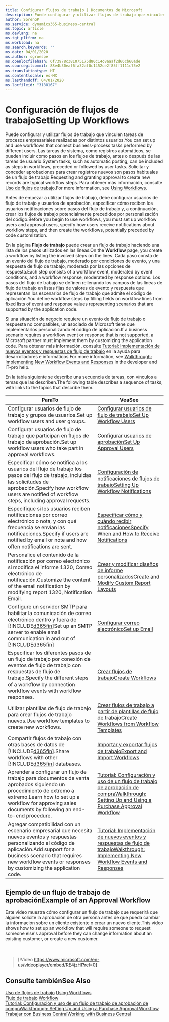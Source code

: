 ```yaml
---
title: Configurar flujos de trabajo | Documentos de Microsoft
description: Puede configurar y utilizar flujos de trabajo que vinculen tareas de procesos empresariales realizadas por distintos usuarios. Las tareas de sistema, como registros automáticos, se pueden incluir como pasos en los flujos de trabajo, antes o después de las tareas de usuario. Solicitar y conceder aprobaciones para crear registros nuevos son pasos habituales de un flujo de trabajo.
author: SorenGP
ms.service: dynamics365-business-central
ms.topic: article
ms.devlang: na
ms.tgt_pltfrm: na
ms.workload: na
ms.search.keywords: ''
ms.date: 04/01/2020
ms.author: sgroespe
ms.openlocfilehash: 6f73978c381075175d80c14c8aaaf2d66cb60ade
ms.sourcegitcommit: 88e4b30eaf6fa32af0c1452ce2f85ff1111c75e2
ms.translationtype: HT
ms.contentlocale: es-MX
ms.lasthandoff: 04/01/2020
ms.locfileid: "3188167"
---
```

# <a name="setting-up-workflows"></a><span data-ttu-id="03f03-105">Configuración de flujos de trabajo</span><span class="sxs-lookup"><span data-stu-id="03f03-105">Setting Up Workflows</span></span>
<span data-ttu-id="03f03-106">Puede configurar y utilizar flujos de trabajo que vinculen tareas de procesos empresariales realizadas por distintos usuarios.</span><span class="sxs-lookup"><span data-stu-id="03f03-106">You can set up and use workflows that connect business-process tasks performed by different users.</span></span> <span data-ttu-id="03f03-107">Las tareas de sistema, como registros automáticos, se pueden incluir como pasos en los flujos de trabajo, antes o después de las tareas de usuario.</span><span class="sxs-lookup"><span data-stu-id="03f03-107">System tasks, such as automatic posting, can be included as steps in workflows, preceded or followed by user tasks.</span></span> <span data-ttu-id="03f03-108">Solicitar y conceder aprobaciones para crear registros nuevos son pasos habituales de un flujo de trabajo.</span><span class="sxs-lookup"><span data-stu-id="03f03-108">Requesting and granting approval to create new records are typical workflow steps.</span></span> <span data-ttu-id="03f03-109">Para obtener más información, consulte [Uso de flujos de trabajo](across-use-workflows.md).</span><span class="sxs-lookup"><span data-stu-id="03f03-109">For more information, see [Using Workflows](across-use-workflows.md).</span></span>  

 <span data-ttu-id="03f03-110">Antes de empezar a utilizar flujos de trabajo, debe configurar usuarios de flujo de trabajo y usuarios de aprobación, especificar cómo reciben los usuarios notificaciones sobre pasos del flujo de trabajo y, a continuación, crear los flujos de trabajo potencialmente precedidos por personalización del código.</span><span class="sxs-lookup"><span data-stu-id="03f03-110">Before you begin to use workflows, you must set up workflow users and approval users, specify how users receive notifications about workflow steps, and then create the workflows, potentially preceded by code customization.</span></span>  

 <span data-ttu-id="03f03-111">En la página **Flujo de trabajo** puede crear un flujo de trabajo haciendo una lista de los pasos utilizados en las líneas.</span><span class="sxs-lookup"><span data-stu-id="03f03-111">On the **Workflow** page, you create a workflow by listing the involved steps on the lines.</span></span> <span data-ttu-id="03f03-112">Cada paso consta de un evento del flujo de trabajo, moderado por condiciones de evento, y una respuesta de flujo de trabajo, moderada por las opciones de respuesta.</span><span class="sxs-lookup"><span data-stu-id="03f03-112">Each step consists of a workflow event, moderated by event conditions, and a workflow response, moderated by response options.</span></span> <span data-ttu-id="03f03-113">Los pasos del flujo de trabajo se definen rellenando los campos de las líneas de flujo de trabajo en listas fijas de valores de evento y respuesta que representan los escenarios de flujo de trabajo que admite el código de aplicación.</span><span class="sxs-lookup"><span data-stu-id="03f03-113">You define workflow steps by filling fields on workflow lines from fixed lists of event and response values representing scenarios that are supported by the application code.</span></span>  

 <span data-ttu-id="03f03-114">Si una situación de negocio requiere un evento de flujo de trabajo o respuesta no compatibles, un asociado de Microsoft tiene que implementarlos personalizando el código de aplicación.</span><span class="sxs-lookup"><span data-stu-id="03f03-114">If a business scenario requires a workflow event or response that is not supported, a Microsoft partner must implement them by customizing the application code.</span></span> <span data-ttu-id="03f03-115">Para obtener más información, consulte [Tutorial: Implementación de nuevos eventos y respuestas de flujo de trabajo](/dynamics-nav/Walkthrough--Implementing-New-Workflow-Events-and-Responses) en la ayuda para desarrolladores e informáticos.</span><span class="sxs-lookup"><span data-stu-id="03f03-115">For more information, see [Walkthrough: Implementing New Workflow Events and Responses](/dynamics-nav/Walkthrough--Implementing-New-Workflow-Events-and-Responses) in the developer and IT-pro help.</span></span>

 <span data-ttu-id="03f03-116">En la tabla siguiente se describe una secuencia de tareas, con vínculos a temas que las describen.</span><span class="sxs-lookup"><span data-stu-id="03f03-116">The following table describes a sequence of tasks, with links to the topics that describe them.</span></span>  

|<span data-ttu-id="03f03-117">**Para**</span><span class="sxs-lookup"><span data-stu-id="03f03-117">**To**</span></span>|<span data-ttu-id="03f03-118">**Vea**</span><span class="sxs-lookup"><span data-stu-id="03f03-118">**See**</span></span>|  
|------------|-------------|  
|<span data-ttu-id="03f03-119">Configurar usuarios de flujo de trabajo y grupos de usuarios.</span><span class="sxs-lookup"><span data-stu-id="03f03-119">Set up workflow users and user groups.</span></span>|[<span data-ttu-id="03f03-120">Configurar usuarios de flujo de trabajo</span><span class="sxs-lookup"><span data-stu-id="03f03-120">Set Up Workflow Users</span></span>](across-how-to-set-up-workflow-users.md)|  
|<span data-ttu-id="03f03-121">Configurar usuarios de flujo de trabajo que participan en flujos de trabajo de aprobación.</span><span class="sxs-lookup"><span data-stu-id="03f03-121">Set up workflow users who take part in approval workflows.</span></span>|[<span data-ttu-id="03f03-122">Configurar usuarios de aprobación</span><span class="sxs-lookup"><span data-stu-id="03f03-122">Set Up Approval Users</span></span>](across-how-to-set-up-approval-users.md)|  
|<span data-ttu-id="03f03-123">Especificar cómo se notifica a los usuarios del flujo de trabajo los pasos del flujo de trabajo, incluidas las solicitudes de aprobación.</span><span class="sxs-lookup"><span data-stu-id="03f03-123">Specify how workflow users are notified of workflow steps, including approval requests.</span></span>|[<span data-ttu-id="03f03-124">Configuración de notificaciones de flujos de trabajo</span><span class="sxs-lookup"><span data-stu-id="03f03-124">Setting Up Workflow Notifications</span></span>](across-setting-up-workflow-notifications.md)|  
|<span data-ttu-id="03f03-125">Especifique si los usuarios reciben notificaciones por correo electrónico o nota, y con qué frecuencia se envían las notificaciones.</span><span class="sxs-lookup"><span data-stu-id="03f03-125">Specify if users are notified by email or note and how often notifications are sent.</span></span>|[<span data-ttu-id="03f03-126">Especificar cómo y cuándo recibir notificaciones</span><span class="sxs-lookup"><span data-stu-id="03f03-126">Specify When and How to Receive Notifications</span></span>](across-how-to-specify-when-and-how-to-receive-notifications.md)|  
|<span data-ttu-id="03f03-127">Personalice el contenido de la notificación por correo electrónico si modifica el informe 1320, Correo electrónico de notificación.</span><span class="sxs-lookup"><span data-stu-id="03f03-127">Customize the content of the email notification by modifying report 1320, Notification Email.</span></span>|[<span data-ttu-id="03f03-128">Crear y modificar diseños de informe personalizados</span><span class="sxs-lookup"><span data-stu-id="03f03-128">Create and Modify Custom Report Layouts</span></span>](ui-how-create-custom-report-layout.md)|  
|<span data-ttu-id="03f03-129">Configure un servidor SMTP para habilitar la comunicación de correo electrónico dentro y fuera de [!INCLUDE[d365fin](includes/d365fin_md.md)]</span><span class="sxs-lookup"><span data-stu-id="03f03-129">Set up an SMTP server to enable email communication in and out of [!INCLUDE[d365fin](includes/d365fin_md.md)]</span></span>|[<span data-ttu-id="03f03-130">Configurar correo electrónico</span><span class="sxs-lookup"><span data-stu-id="03f03-130">Set up Email</span></span>](admin-how-setup-email.md)|
|<span data-ttu-id="03f03-131">Especificar los diferentes pasos de un flujo de trabajo por conexión de eventos de flujo de trabajo con respuestas de flujo de trabajo.</span><span class="sxs-lookup"><span data-stu-id="03f03-131">Specify the different steps of a workflow by connection workflow events with workflow responses.</span></span>|[<span data-ttu-id="03f03-132">Crear flujos de trabajo</span><span class="sxs-lookup"><span data-stu-id="03f03-132">Create Workflows</span></span>](across-how-to-create-workflows.md)|  
|<span data-ttu-id="03f03-133">Utilizar plantillas de flujo de trabajo para crear flujos de trabajo nuevos.</span><span class="sxs-lookup"><span data-stu-id="03f03-133">Use workflow templates to create new workflows.</span></span>|[<span data-ttu-id="03f03-134">Crear flujos de trabajo a partir de plantillas de flujo de trabajo</span><span class="sxs-lookup"><span data-stu-id="03f03-134">Create Workflows from Workflow Templates</span></span>](across-how-to-create-workflows-from-workflow-templates.md)|  
|<span data-ttu-id="03f03-135">Compartir flujos de trabajo con otras bases de datos de [!INCLUDE[d365fin](includes/d365fin_md.md)].</span><span class="sxs-lookup"><span data-stu-id="03f03-135">Share workflows with other [!INCLUDE[d365fin](includes/d365fin_md.md)] databases.</span></span>|[<span data-ttu-id="03f03-136">Importar y exportar flujos de trabajo</span><span class="sxs-lookup"><span data-stu-id="03f03-136">Export and Import Workflows</span></span>](across-how-to-export-and-import-workflows.md)|  
|<span data-ttu-id="03f03-137">Aprender a configurar un flujo de trabajo para documentos de venta aprobados siguiendo un procedimiento de extremo a extremo.</span><span class="sxs-lookup"><span data-stu-id="03f03-137">Learn how to set up a workflow for approving sales documents by following an end-to-end procedure.</span></span>|[<span data-ttu-id="03f03-138">Tutorial: Configuración y uso de un flujo de trabajo de aprobación de compra</span><span class="sxs-lookup"><span data-stu-id="03f03-138">Walkthrough: Setting Up and Using a Purchase Approval Workflow</span></span>](walkthrough-setting-up-and-using-a-purchase-approval-workflow.md)|  
|<span data-ttu-id="03f03-139">Agregar compatibilidad con un escenario empresarial que necesita nuevos eventos y respuestas personalizando el código de aplicación.</span><span class="sxs-lookup"><span data-stu-id="03f03-139">Add support for a business scenario that requires new workflow events or responses by customizing the application code.</span></span>|[<span data-ttu-id="03f03-140">Tutorial: Implementación de nuevos eventos y respuestas de flujo de trabajo</span><span class="sxs-lookup"><span data-stu-id="03f03-140">Walkthrough: Implementing New Workflow Events and Responses</span></span>](/dynamics-nav/Walkthrough--Implementing-New-Workflow-Events-and-Responses)|  

## <a name="example-of-an-approval-workflow"></a><span data-ttu-id="03f03-141">Ejemplo de un flujo de trabajo de aprobación</span><span class="sxs-lookup"><span data-stu-id="03f03-141">Example of an Approval Workflow</span></span>
<span data-ttu-id="03f03-142">Este video muestra cómo configurar un flujo de trabajo que requerirá que alguien solicite la aprobación de otra persona antes de que pueda cambiar la información sobre un cliente existente o crear un nuevo cliente.</span><span class="sxs-lookup"><span data-stu-id="03f03-142">This video shows how to set up an workflow that will require someone to request someone else's approval before they can change information about an existing customer, or create a new customer.</span></span>  
<br><br>  

> [!Video https://www.microsoft.com/en-us/videoplayer/embed/RE4jzHI?rel=0]

## <a name="see-also"></a><span data-ttu-id="03f03-143">Consulte también</span><span class="sxs-lookup"><span data-stu-id="03f03-143">See Also</span></span>  
 <span data-ttu-id="03f03-144">[Uso de flujos de trabajo](across-use-workflows.md) </span><span class="sxs-lookup"><span data-stu-id="03f03-144">[Using Workflows](across-use-workflows.md) </span></span>  
 <span data-ttu-id="03f03-145">[Flujo de trabajo](across-workflow.md) </span><span class="sxs-lookup"><span data-stu-id="03f03-145">[Workflow](across-workflow.md) </span></span>  
 [<span data-ttu-id="03f03-146">Tutorial: Configuración y uso de un flujo de trabajo de aprobación de compra</span><span class="sxs-lookup"><span data-stu-id="03f03-146">Walkthrough: Setting Up and Using a Purchase Approval Workflow</span></span>](walkthrough-setting-up-and-using-a-purchase-approval-workflow.md)  
 [<span data-ttu-id="03f03-147">Trabajar con Business Central</span><span class="sxs-lookup"><span data-stu-id="03f03-147">Working with Business Central</span></span>](ui-work-product.md)
